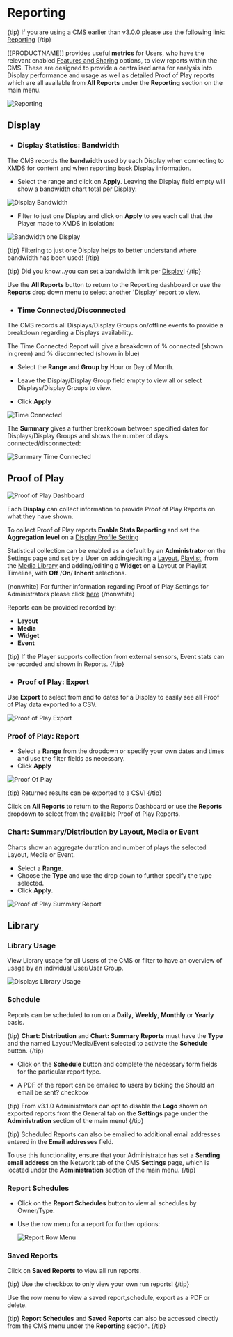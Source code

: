 <!--toc=displays-->

# Reporting

{tip}
If you are using a CMS earlier than v3.0.0 please use the following link: [Reporting](displays_metrics_2.html)
{/tip}

[[PRODUCTNAME]] provides useful **metrics** for Users, who have the relevant enabled [Features and Sharing](users_features_and_sharing.html) options, to view reports within the CMS. These are designed to provide a centralised area for analysis into Display performance and usage as well as detailed Proof of Play reports which are all available from **All Reports** under the **Reporting** section on the main menu.

![Reporting](img/v3_displays_reporting.png)



## Display

- ### Display Statistics: Bandwidth


The CMS records the **bandwidth** used by each Display when connecting to XMDS for content and when reporting back Display information. 

- Select the range and click on **Apply**. Leaving the Display field empty will show a bandwidth chart total per Display:

![Display Bandwidth](img/v3_displays_bandwidth.png)



- Filter to just one Display and click on **Apply** to see each call that the Player made to XMDS in isolation:

![Bandwidth one Display](img/v3_displays_bandwidth_display.png)



{tip}
Filtering to just one Display helps to better understand where bandwidth has been used!
{/tip}

{tip}
Did you know...you can set a bandwidth limit per [Display](displays.html)!
{/tip}

Use the **All Reports** button to return to the Reporting dashboard or use the **Reports** drop down menu to select another 'Display' report to view.

- ### Time Connected/Disconnected


The CMS records all Displays/Display Groups on/offline events to provide a breakdown regarding a Displays availability. 

The Time Connected Report will give a breakdown of % connected (shown in green) and % disconnected (shown in blue)

- Select the **Range** and **Group by** Hour or Day of Month. 

- Leave the Display/Display Group field empty to view all or select  Displays/Display Groups to view.

- Click **Apply**

![Time Connected](img/v3_displays_time_connected.png)



The **Summary** gives a further breakdown between specified dates for Displays/Display Groups and shows the number of days connected/disconnected:

![Summary Time Connected](img/v3_displays_summary_connected.png)



## Proof of Play

![Proof of Play Dashboard](img/v2_proof_of_play_dashboard.png)



Each **Display** can collect information to provide Proof of Play Reports on what they have shown.

To collect Proof of Play reports **Enable Stats Reporting** and set the **Aggregation level** on a [Display Profile Setting](displays_settings.html)

Statistical collection can be enabled as a default by an **Administrator** on the Settings page and set by a User on adding/editing a [Layout](layouts.html), [Playlist](media_playlists.html), from the [Media Library](media_library.html) and adding/editing a **Widget** on a Layout or Playlist Timeline, with **Off** /**On**/ **Inherit** selections.

{nonwhite}
For further information regarding Proof of Play Settings for Administrators please click [here](https://xibo.org.uk/docs/setup/proof-of-play-settings)
{/nonwhite}

Reports can be provided recorded by:

- **Layout**
- **Media**
- **Widget**
- **Event**

{tip}
If the Player supports collection from external sensors, Event stats can be recorded and shown in Reports.
{/tip}

- ### Proof of Play: Export


Use **Export** to select from and to dates for a Display to easily see all Proof of Play data exported to a CSV.

![Proof of Play Export](img/v3_displays_export_proof_of_play.png)

### Proof of Play: Report


- Select a **Range** from the dropdown or specify your own dates and times and use the filter fields as necessary. 
- Click **Apply**

![Proof Of Play](img/v3_displays_proofofplay.png)



{tip}
Returned results can be exported to a CSV!
{/tip}

Click on **All Reports** to return to the Reports Dashboard or use the **Reports** dropdown to select from the available Proof of Play Reports.

### Chart: Summary/Distribution by Layout, Media or Event


Charts show an aggregate duration and number of plays the selected Layout, Media or Event.

- Select a **Range**.
- Choose the **Type** and use the drop down to further specify the type selected.
- Click **Apply**.

![Proof of Play Summary Report](img/v3_displays_proofofplay_summary_report.png)



## Library

### Library Usage


View Library usage for all Users of the CMS or filter to have an overview of usage by an individual User/User Group. 

![Displays Library Usage](img/displays_library_usage.png)



### Schedule

Reports can be scheduled to run on a **Daily**, **Weekly**, **Monthly** or **Yearly** basis. 

{tip}
**Chart: Distribution** and **Chart: Summary Reports** must have the **Type** and the named Layout/Media/Event selected to activate the **Schedule** button.
{/tip}

- Click on the **Schedule** button and complete the necessary form fields for the particular report type.

- A PDF of the report can  be emailed to users by ticking the Should an email be sent? checkbox

{tip}
From v3.1.0 Administrators can opt to disable the **Logo** shown on exported reports from the General tab on the **Settings** page under the **Administration** section of the main menu!
{/tip}


{tip}
Scheduled Reports can also be emailed to additional email addresses entered in the **Email addresses** field.

To use this functionality, ensure that your Administrator has set a **Sending email address** on the Network tab of the CMS **Settings** page, which is located under the **Administration** section of the main menu.
{/tip} 

### Report Schedules

- Click on the **Report Schedules** button to view all schedules by Owner/Type. 

- Use the row menu for a report for further options:

  ![Report Row Menu](img/v3_displays_reports_row_menu.png)

  

### Saved Reports

Click on **Saved Reports** to view all run reports. 

{tip}
Use the checkbox to only view your own run reports!
{/tip}

Use the row menu to view a saved report,schedule, export as a PDF or delete.

{tip}
**Report Schedules** and **Saved Reports** can also be accessed directly from the CMS menu under the **Reporting** section.
{/tip}

